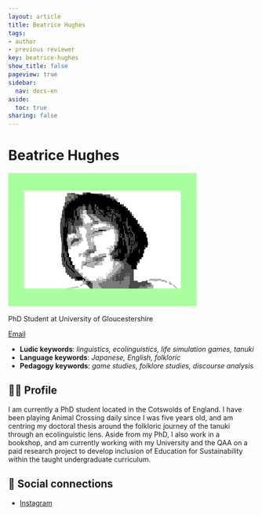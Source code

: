 ```yaml
---
layout: article
title: Beatrice Hughes
tags:
- author
- previous reviewer
key: beatrice-hughes
show_title: false
pageview: true
sidebar:
  nav: docs-en
aside:
  toc: true
sharing: false
---
```


# Beatrice Hughes

<div class="card">
  <div class="card__image">
    <img class="image" src="/assets/images/beatrice-hughes.png"/>
  </div>
</div>

PhD Student at University of Gloucestershire


[Email](mailto:bebehughes@me.com)

- **Ludic keywords**: *linguistics, ecolinguistics, life simulation games, tanuki*
- **Language keywords**: *Japanese, English, folkloric*
- **Pedagogy keywords**: *game studies, folklore studies, discourse analysis*

<!--more-->

## 👨‍🏫 Profile

I am currently a PhD student located in the Cotswolds of England. I have been playing Animal Crossing daily since I was five years old, and am centring my doctoral thesis around the folkloric journey of the tanuki through an ecolinguistic lens. Aside from my PhD, I also work in a bookshop, and am currently working with my University and the QAA on a paid research project to develop inclusion of Education for Sustainability within the taught undergraduate curriculum. 

## 💬 Social connections

- [Instagram](https://www.instagram.com/wxrmth_studies/)